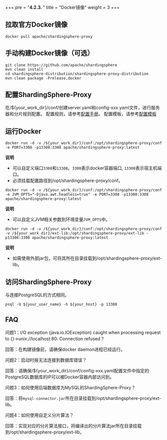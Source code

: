 +++
pre = "<b>4.2.3. </b>"
title = "Docker镜像"
weight = 3
+++

## 拉取官方Docker镜像

``` 
docker pull apache/shardingsphere-proxy
```

## 手动构建Docker镜像（可选）

``` 
git clone https://github.com/apache/shardingsphere
mvn clean install
cd shardingsphere-distribution/shardingsphere-proxy-distribution
mvn clean package -Prelease,docker
```

## 配置ShardingSphere-Proxy

在/${your_work_dir}/conf/创建server.yaml和config-xxx.yaml文件，进行服务器和分片规则配置。
配置规则，请参考[配置手册](/cn/manual/shardingsphere-proxy/configuration/)。
配置模板，请参考[配置模板](https://github.com/apache/shardingsphere/tree/master/shardingsphere-proxy/shardingsphere-proxy-bootstrap/src/main/resources/conf)

## 运行Docker

```
docker run -d -v /${your_work_dir}/conf:/opt/shardingsphere-proxy/conf -e PORT=3308 -p13308:3308 apache/shardingsphere-proxy:latest
```
**说明**
* 可以自定义端口`3308`和`13308`。`3308`表示docker容器端口, `13308`表示宿主机端口。
* 必须挂载配置路径到/opt/shardingsphere-proxy/conf。

```
docker run -d -v /${your_work_dir}/conf:/opt/shardingsphere-proxy/conf -e JVM_OPTS="-Djava.awt.headless=true" -e PORT=3308 -p13308:3308 apache/shardingsphere-proxy:latest
```
**说明**
* 可以自定义JVM相关参数到环境变量`JVM_OPTS`中。

```
docker run -d -v /${your_work_dir}/conf:/opt/shardingsphere-proxy/conf -v /${your_work_dir}/ext-lib:/opt/shardingsphere-proxy/ext-lib -p13308:3308 apache/shardingsphere-proxy:latest
```
**说明**
* 如需使用外部jar包，可将其所在目录挂载到/opt/shardingsphere-proxy/ext-lib。

## 访问ShardingSphere-Proxy

与连接PostgreSQL的方式相同。

```
psql -U ${your_user_name} -h ${your_host} -p 13308
```

## FAQ

问题1：I/O exception (java.io.IOException) caught when processing request to {}->unix://localhost:80: Connection refused？

回答：在构建镜像前，请确保docker daemon进程已经运行。

问题2：启动时报无法连接到数据库错误？

回答：请确保/${your_work_dir}/conf/config-xxx.yaml配置文件中指定的PostgreSQL数据库的IP可以被Docker容器内部访问到。

问题3：如何使用后端数据库为MySQL的ShardingSphere-Proxy？

回答：将`mysql-connector.jar`所在目录挂载到/opt/shardingsphere-proxy/ext-lib。

问题4：如何使用自定义分片算法？

回答：实现对应的分片算法接口，将编译出的分片算法jar所在目录挂载到/opt/shardingsphere-proxy/ext-lib。


